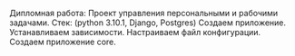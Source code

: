 Дипломная работа: Проект управления персональными и рабочими задачами.
Стек: (python 3.10.1, Django, Postgres)
Создаем приложение.
Устанавливаем зависимости.
Настраиваем файл конфигурации.
Создаем приложение core.
